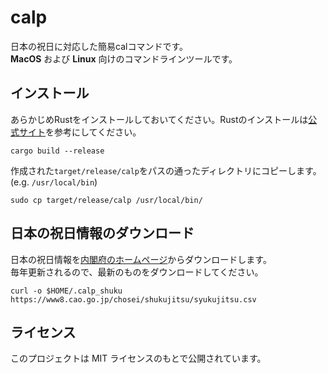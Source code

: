 # calp
日本の祝日に対応した簡易calコマンドです。  
**MacOS** および **Linux** 向けのコマンドラインツールです。  

## インストール
あらかじめRustをインストールしておいてください。Rustのインストールは[公式サイト](https://www.rust-lang.org/tools/install)を参考にしてください。
```
cargo build --release
```

作成された`target/release/calp`をパスの通ったディレクトリにコピーします。(e.g. `/usr/local/bin`)  
```
sudo cp target/release/calp /usr/local/bin/
```

## 日本の祝日情報のダウンロード
日本の祝日情報を[内閣府のホームページ](https://www8.cao.go.jp/chosei/shukujitsu/gaiyou.html)からダウンロードします。  
毎年更新されるので、最新のものをダウンロードしてください。  
```
curl -o $HOME/.calp_shuku https://www8.cao.go.jp/chosei/shukujitsu/syukujitsu.csv
```

## ライセンス
このプロジェクトは MIT ライセンスのもとで公開されています。
